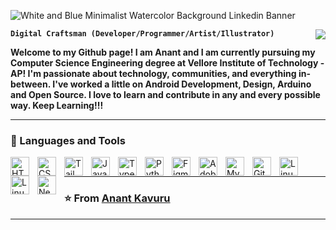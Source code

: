      
![White and Blue Minimalist Watercolor Background Linkedin Banner](https://github.com/user-attachments/assets/7106a67a-6cc1-4631-a8e6-b51dae9b5249)

<img align="right" src="https://visitor-badge.laobi.icu/badge?page_id=Condition00.Condition00"/>

**`Digital Craftsman (Developer/Programmer/Artist/Illustrator)`**

**Welcome to my Github page! I am Anant and I am currently pursuing my Computer Science Engineering degree at Vellore Institute of Technology - AP! I'm passionate about technology, communities, and everything in-between. I've worked a little on Android Development, Design, Arduino and Open Source. I love to learn and contribute in any and every possible way. Keep Learning!!!**


---

### 🧰 Languages and Tools

<img align="left" alt="HTML" width="30px" style="padding-right:10px;" src="https://cdn.jsdelivr.net/gh/devicons/devicon/icons/html5/html5-plain.svg" />

<img align="left" alt="CSS" width="30px" style="padding-right:10px;" src="https://cdn.jsdelivr.net/gh/devicons/devicon/icons/css3/css3-plain.svg" />
<img align="left" alt="TailwindCSS" width="30px" style="padding-right:10px;" src="https://cdn.jsdelivr.net/gh/devicons/devicon@latest/icons/tailwindcss/tailwindcss-original.svg"/>
<img align="left" alt="JavaScript" width="30px" style="padding-right:10px;" src="https://cdn.jsdelivr.net/gh/devicons/devicon/icons/javascript/javascript-plain.svg" />
<img align="left" alt="TypeScript" width="30px" style="padding-right:10px;" src="https://cdn.jsdelivr.net/gh/devicons/devicon@latest/icons/typescript/typescript-original.svg"/>
<img align="left" alt="Python" width="30px" style="padding-right:10px;" src="https://cdn.jsdelivr.net/gh/devicons/devicon@latest/icons/python/python-original.svg" />
<img align="left" alt="Figma" width="30px" style="padding-right:10px;" src="https://cdn.jsdelivr.net/gh/devicons/devicon@latest/icons/figma/figma-original.svg" />
<img align="left" alt="AdobeIllustrator" width="30px" style="padding-right:10px;" src="https://cdn.jsdelivr.net/gh/devicons/devicon@latest/icons/photoshop/photoshop-original.svg" />
<img align="left" alt="MySQL" width="30px" style="padding-right:10px;" src="https://cdn.jsdelivr.net/gh/devicons/devicon@latest/icons/mysql/mysql-original.svg" />     
<img align="left" alt="Git" width="30px" style="padding-right:10px;" src="https://cdn.jsdelivr.net/gh/devicons/devicon@latest/icons/git/git-original.svg"/>
<img align="left" alt="Linux Shell" width="30px" style="padding-right:10px;" src="https://cdn.jsdelivr.net/gh/devicons/devicon@latest/icons/linux/linux-original.svg"/>
<img align="left" alt="Linux Shell" width="30px" style="padding-right:10px;" src="https://cdn.jsdelivr.net/gh/devicons/devicon@latest/icons/docker/docker-original.svg"/>
<img align="left" alt="Nextjs" width="30px" style="padding-right:10px;" src="https://cdn.jsdelivr.net/gh/devicons/devicon@latest/icons/nextjs/nextjs-original.svg"/>

 
            
          


            
          
      
   

<br>

 <hr/>


 ### ⭐️ From [Anant Kavuru](https://github.com/Condition00) ### 
 
---



